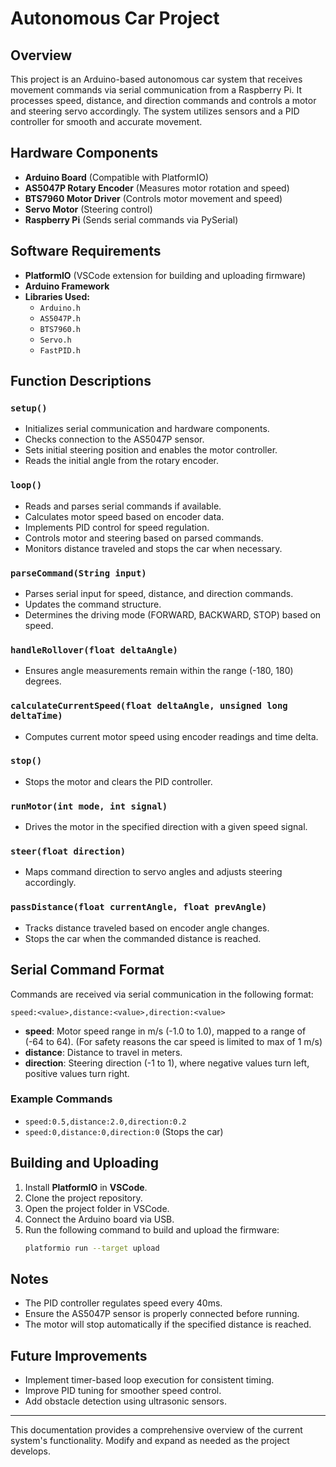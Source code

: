# Autonomous Car Project

## Overview

This project is an Arduino-based autonomous car system that receives movement commands via serial communication from a Raspberry Pi. It processes speed, distance, and direction commands and controls a motor and steering servo accordingly. The system utilizes sensors and a PID controller for smooth and accurate movement.

## Hardware Components

- **Arduino Board** (Compatible with PlatformIO)
- **AS5047P Rotary Encoder** (Measures motor rotation and speed)
- **BTS7960 Motor Driver** (Controls motor movement and speed)
- **Servo Motor** (Steering control)
- **Raspberry Pi** (Sends serial commands via PySerial)

## Software Requirements

- **PlatformIO** (VSCode extension for building and uploading firmware)
- **Arduino Framework**
- **Libraries Used:**
  - `Arduino.h`
  - `AS5047P.h`
  - `BTS7960.h`
  - `Servo.h`
  - `FastPID.h`

## Function Descriptions

### `setup()`

- Initializes serial communication and hardware components.
- Checks connection to the AS5047P sensor.
- Sets initial steering position and enables the motor controller.
- Reads the initial angle from the rotary encoder.

### `loop()`

- Reads and parses serial commands if available.
- Calculates motor speed based on encoder data.
- Implements PID control for speed regulation.
- Controls motor and steering based on parsed commands.
- Monitors distance traveled and stops the car when necessary.

### `parseCommand(String input)`

- Parses serial input for speed, distance, and direction commands.
- Updates the command structure.
- Determines the driving mode (FORWARD, BACKWARD, STOP) based on speed.

### `handleRollover(float deltaAngle)`

- Ensures angle measurements remain within the range (-180, 180) degrees.

### `calculateCurrentSpeed(float deltaAngle, unsigned long deltaTime)`

- Computes current motor speed using encoder readings and time delta.

### `stop()`

- Stops the motor and clears the PID controller.

### `runMotor(int mode, int signal)`

- Drives the motor in the specified direction with a given speed signal.

### `steer(float direction)`

- Maps command direction to servo angles and adjusts steering accordingly.

### `passDistance(float currentAngle, float prevAngle)`

- Tracks distance traveled based on encoder angle changes.
- Stops the car when the commanded distance is reached.

## Serial Command Format

Commands are received via serial communication in the following format:

```
speed:<value>,distance:<value>,direction:<value>
```

- **speed**: Motor speed range in m/s (-1.0 to 1.0), mapped to a range of (-64 to 64). (For safety reasons the car speed is limited to max of 1 m/s)
- **distance**: Distance to travel in meters.
- **direction**: Steering direction (-1 to 1), where negative values turn left, positive values turn right.

### Example Commands

- `speed:0.5,distance:2.0,direction:0.2`
- `speed:0,distance:0,direction:0` (Stops the car)

## Building and Uploading

1. Install **PlatformIO** in **VSCode**.
2. Clone the project repository.
3. Open the project folder in VSCode.
4. Connect the Arduino board via USB.
5. Run the following command to build and upload the firmware:
   ```sh
   platformio run --target upload
   ```

## Notes

- The PID controller regulates speed every 40ms.
- Ensure the AS5047P sensor is properly connected before running.
- The motor will stop automatically if the specified distance is reached.

## Future Improvements

- Implement timer-based loop execution for consistent timing.
- Improve PID tuning for smoother speed control.
- Add obstacle detection using ultrasonic sensors.

---

This documentation provides a comprehensive overview of the current system's functionality. Modify and expand as needed as the project develops.
